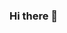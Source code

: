 ### Hi there 👋

<!--

- I’m a fourth year Electrical - Electronics Engineering student at Piri Reis University,
- Audio, Image, Video Processing - Java(Cv) // Embedded Systems - C/C++ // PLC - CodeSys,
- 📫  mehmetuguryldrm@gmail.com

-->
